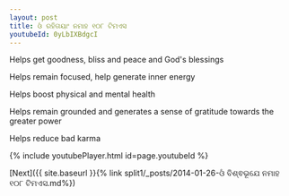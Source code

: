 ```yaml
---
layout: post
title: ଓଁ ରହିତାୟାଂ ନମାହ ୧୦୮ ଟିମଏସ
youtubeId: 0yLbIXBdgcI
---
```

 
 
Helps get goodness, bliss and peace and God's blessings
 
Helps remain focused, help generate inner energy 
 
Helps boost physical and mental health 
 
Helps remain grounded and generates a sense of gratitude towards the greater power 
 
Helps reduce bad karma
 
 
 
 


{% include youtubePlayer.html id=page.youtubeId %}
 
[Next]({{ site.baseurl }}{% link  split1/_posts/2014-01-26-ଓଁ ବିଶ୍ଵଭୂଯେ ନମାହ ୧୦୮ ଟିମଏସ.md%})
 
